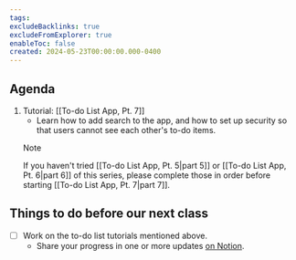 ```yaml
---
tags:
excludeBacklinks: true
excludeFromExplorer: true
enableToc: false
created: 2024-05-23T00:00:00.000-0400
---
```

## Agenda

1. Tutorial: [[To-do List App, Pt. 7]]
	- Learn how to add search to the app, and how to set up security so that users cannot see each other's to-do items.
	> [!NOTE]
	> 
	> If you haven't tried [[To-do List App, Pt. 5|part 5]] or [[To-do List App, Pt. 6|part 6]] of this series, please complete those in order before starting [[To-do List App, Pt. 7|part 7]].

## Things to do before our next class
- [ ] Work on the to-do list tutorials mentioned above.
	- Share your progress in one or more updates [on Notion](https://notion.so).